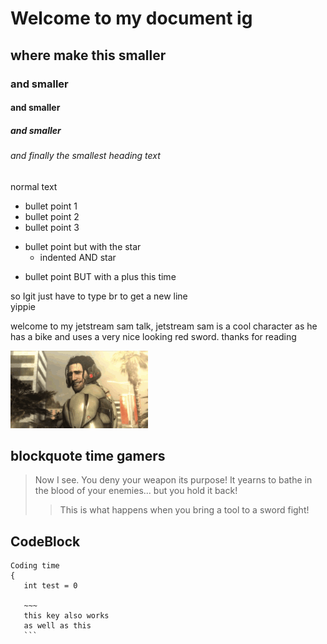 # Welcome to my document ig
## where make this smaller 
### and smaller
#### and smaller
##### and smaller
###### and finally the smallest heading text

normal text 

- bullet point 1
- bullet point 2
- bullet point 3
* bullet point but with the star 
	* indented AND star 
+ bullet point BUT with a plus this time

so Igit just have to type br to get a new line <br> 
yippie

<p>welcome to my jetstream sam talk, jetstream sam is a cool character as he has a bike and uses a very nice looking red sword. thanks for reading</p>

 ![yeehaw](metal-gear-rising-mgr.gif)

 ## blockquote time gamers 

 > Now I see. You deny your weapon its purpose! It yearns to bathe in the blood of your enemies... but you hold it back!
 >> This is what happens when you bring a tool to a sword fight!

 ## CodeBlock

 ```
 Coding time
 {
	int test = 0

	~~~
	this key also works
	as well as this 
	```
```
	